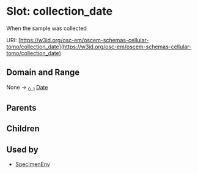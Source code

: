 
# Slot: collection_date

When the sample was collected

URI: [https://w3id.org/osc-em/oscem-schemas-cellular-tomo/collection_date](https://w3id.org/osc-em/oscem-schemas-cellular-tomo/collection_date)


## Domain and Range

None &#8594;  <sub>0..1</sub> [Date](types/Date.md)

## Parents


## Children


## Used by

 * [SpecimenEnv](SpecimenEnv.md)
